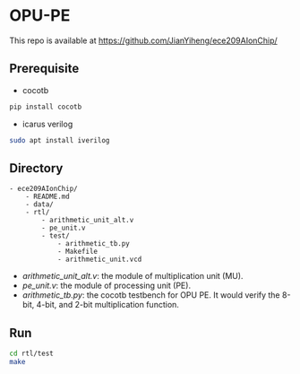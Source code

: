 # OPU-PE
This repo is available at https://github.com/JianYiheng/ece209AIonChip/
## Prerequisite
+ cocotb
```bash
pip install cocotb
```
+ icarus verilog
```bash
sudo apt install iverilog
```

## Directory
```
- ece209AIonChip/
    - README.md
    - data/
    - rtl/
        - arithmetic_unit_alt.v
        - pe_unit.v
        - test/
            - arithmetic_tb.py
            - Makefile
            - arithmetic_unit.vcd
```
+ *arithmetic_unit_alt.v*: the module of multiplication unit (MU). 
+ *pe_unit.v*: the module of processing unit (PE).
+ *arithmetic_tb.py*: the cocotb testbench for OPU PE. It would verify the 8-bit, 4-bit, and 2-bit multiplication function.

## Run
```bash
cd rtl/test
make
```
